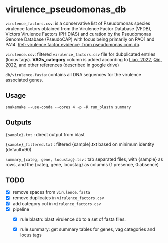 # virulence_pseudomonas_db

``virulence_factors.csv``: is a conservative list of Pseudomonas species virulence factors obtained from the Virulence Factor Database (VFDB), Victors Virulence Factors (PHIDIAS) and curation by the Pseudomonas Genome Database (PseudoCAP) with focus being primarily on PAO1 and PA14. [Ref: virulence factor evidence, from pseudomonas.com db](https://pseudomonas.com/virulenceFactorEvidence/list).


``virulence.csv``: filtered ``virulence_factors.csv`` file for dubplicated entries (locus tags). **VAGs_category** column is added according to [Liao, 2022](https://www.ncbi.nlm.nih.gov/pmc/articles/PMC9299443/pdf/fcimb-12-926758.pdf), [Qin, 2022](https://www.nature.com/articles/s41392-022-01056-1#Sec2), and other references (described in google drive)


``db/virulence.fasta``: contains all DNA sequences for the virulence associated genes.

## Usage

``snakemake --use-conda --cores 4 -p -R run_blastn summary``

## Outputs
``{sample}.txt`` : direct output from blast

``{sample}_filtered.txt`` : filtered {sample}.txt based on minimum identity (default=90)

``summary_{categ, gene, locustag}.tsv`` : tab separated files, with {sample} as rows, and the {categ, gene, locustag} as columns (1:presence, 0:absence) 

## TODO

* [x] remove spaces from ``virulence.fasta``
* [x] remove duplicates in ``virulence_factors.csv``  
* [x] add category col in ``virulence_factors.csv``
* [x] pipeline
  * [x] rule blastn: blast virulence db to a set of fasta files.
  * [x] rule summary: get summary tables for genes, vag categories and locus tags


